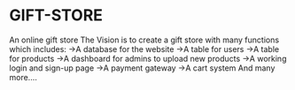 # GIFT-STORE
An online gift store
The Vision is to create a gift store with many functions which includes:
->A database for the website
  ->A table for users
  ->A table for products
->A dashboard for admins to upload new products
->A working login and sign-up page
->A payment gateway
->A cart system
And many more....
